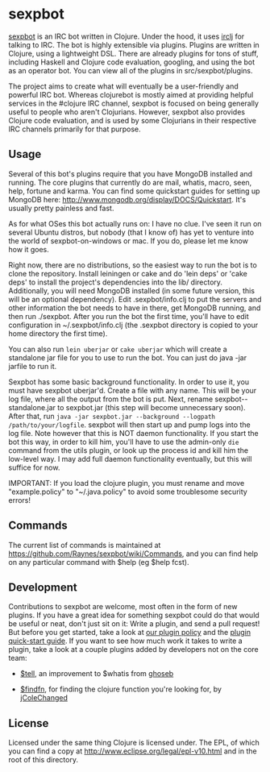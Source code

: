 # sexpbot

[sexpbot](http://github.com/Raynes/sexpbot) is an IRC bot written in Clojure. Under the hood, it uses [irclj](http://github.com/Raynes/irclj) for talking to IRC. The bot is highly extensible via plugins. Plugins are written in Clojure, using a lightweight DSL. There are already plugins for tons of stuff, including Haskell and Clojure code evaluation, googling, and using the bot as an operator bot. You can view all of the plugins in src/sexpbot/plugins.

The project aims to create what will eventually be a user-friendly and powerful IRC bot. Whereas clojurebot is mostly aimed at providing helpful services in the #clojure IRC channel, sexpbot is focused on being generally useful to people who aren't Clojurians. However, sexpbot also provides Clojure code evaluation, and is used by some Clojurians in their respective IRC channels primarily for that purpose.

## Usage 

Several of this bot's plugins require that you have MongoDB installed and running. The core plugins that currently do are mail, whatis, macro, seen, help, fortune and karma. You can find some quickstart guides for setting up MongoDB here: http://www.mongodb.org/display/DOCS/Quickstart. It's usually pretty painless and fast.

As for what OSes this bot actually runs on: I have no clue. I've seen it run on several Ubuntu distros, but nobody (that I know of) has yet to venture into the world of sexpbot-on-windows or mac. If you do, please let me know how it goes.

Right now, there are no distributions, so the easiest way to run the bot is to clone the repository. Install leiningen or cake and do 'lein deps' or 'cake deps' to install the project's dependencies into the lib/ directory. Additionally, you will need MongoDB installed (in some future version, this will be an optional dependency). Edit .sexpbot/info.clj to put the servers and other information the bot needs to have in there, get MongoDB running, and then run ./sexpbot. After you run the bot the first time, you'll have to edit configuration in ~/.sexpbot/info.clj (the .sexpbot directory is copied to your home directory the first time).

You can also run `lein uberjar` or `cake uberjar` which will create a standalone jar file for you to use to run the bot. You can just do java -jar jarfile to run it.

Sexpbot has some basic background functionality. In order to use it, you must have sexpbot uberjar'd. Create a file with any name. This will be your log file, where all the output from the bot is put. Next, rename sexpbot-<version>-standalone.jar to sexpbot.jar (this step will become unnecessary soon). After that, run `java -jar sexpbot.jar --background --logpath /path/to/your/logfile`. sexpbot will then start up and pump logs into the log file. Note however that this is NOT daemon functionality. If you start the bot this way, in order to kill him, you'll have to use the admin-only `die` command from the utils plugin, or look up the process id and kill him the low-level way. I may add full daemon functionality eventually, but this will suffice for now.

IMPORTANT: If you load the clojure plugin, you must rename and move "example.policy" to "~/.java.policy" to avoid some troublesome security errors!


## Commands

The current list of commands is maintained at https://github.com/Raynes/sexpbot/wiki/Commands, and you can find help on any particular command with $help <command> (eg $help fcst).

## Development

Contributions to sexpbot are welcome, most often in the form of new plugins. If you have a great idea for something sexpbot could do that would be useful or neat, don't just sit on it: Write a plugin, and send a pull request! But before you get started, take a look at [our plugin policy][before-plugin] and the [plugin quick-start guide][plugin-guide]. If you want to see how much work it takes to write a plugin, take a look at a couple plugins added by developers not on the core team:

* [$tell][], an improvement to $whatis from [ghoseb][]

* [$findfn][], for finding the clojure function you're looking for, by [jColeChanged][]

## License

Licensed under the same thing Clojure is licensed under. The EPL, of which you can find a copy at http://www.eclipse.org/legal/epl-v10.html and in the root of this directory.


[before-plugin]: https://github.com/Raynes/sexpbot/wiki/Read-this-before-writing-your-plugin
[plugin-guide]: https://github.com/Raynes/sexpbot/wiki/Plugin-quick-start-guide
[$findfn]: https://github.com/Raynes/sexpbot/compare/544566f7ee740731ca69...da4fcae5f3afe6cc9e6c
[$tell]: https://github.com/Raynes/sexpbot/commit/b94c36c52271766c07de9f6bfb7c4d2a429ba498
[ghoseb]: https://github.com/ghoseb
[jColeChanged]: https://github.com/jColeChanged

